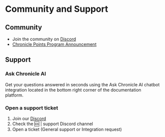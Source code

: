 # Community and Support

## Community

- Join the community on [Discord](https://discord.com/invite/CjgvJ9EspJ)
- [Chronicle Points Program Announcement](https://chroniclelabs.org/blog/chronicle-points-have-arrived)

## Support

### Ask Chronicle AI

Get your questions answered in seconds using the Ask Chronicle AI chatbot integration located in the bottom right corner of the documentation platform.

### Open a support ticket

1. Join our [Discord](https://discord.com/invite/CjgvJ9EspJ)
2. Check the 🆘 | support Discord channel
3. Open a ticket (General support or Integration request)
